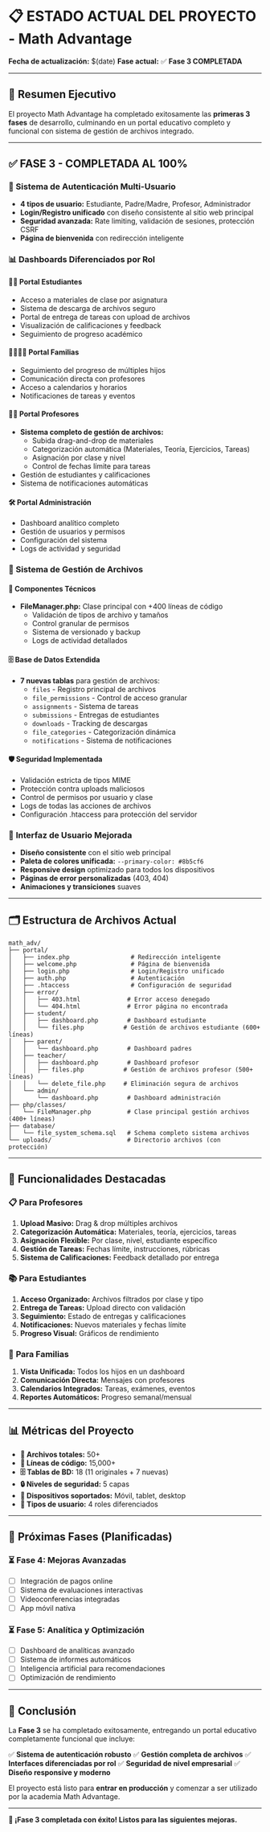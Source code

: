 # 📋 ESTADO ACTUAL DEL PROYECTO - Math Advantage

**Fecha de actualización:** $(date)
**Fase actual:** ✅ **Fase 3 COMPLETADA**

---

## 🎯 Resumen Ejecutivo

El proyecto Math Advantage ha completado exitosamente las **primeras 3 fases** de desarrollo, culminando en un portal educativo completo y funcional con sistema de gestión de archivos integrado.

---

## ✅ FASE 3 - COMPLETADA AL 100%

### 🔐 Sistema de Autenticación Multi-Usuario
- **4 tipos de usuario:** Estudiante, Padre/Madre, Profesor, Administrador
- **Login/Registro unificado** con diseño consistente al sitio web principal
- **Seguridad avanzada:** Rate limiting, validación de sesiones, protección CSRF
- **Página de bienvenida** con redirección inteligente

### 📊 Dashboards Diferenciados por Rol

#### 👨‍🎓 **Portal Estudiantes**
- Acceso a materiales de clase por asignatura
- Sistema de descarga de archivos seguro
- Portal de entrega de tareas con upload de archivos
- Visualización de calificaciones y feedback
- Seguimiento de progreso académico

#### 👨‍👩‍👧‍👦 **Portal Familias**
- Seguimiento del progreso de múltiples hijos
- Comunicación directa con profesores
- Acceso a calendarios y horarios
- Notificaciones de tareas y eventos

#### 👨‍🏫 **Portal Profesores**
- **Sistema completo de gestión de archivos:**
  - Subida drag-and-drop de materiales
  - Categorización automática (Materiales, Teoría, Ejercicios, Tareas)
  - Asignación por clase y nivel
  - Control de fechas límite para tareas
- Gestión de estudiantes y calificaciones
- Sistema de notificaciones automáticas

#### 🛠️ **Portal Administración**
- Dashboard analítico completo
- Gestión de usuarios y permisos
- Configuración del sistema
- Logs de actividad y seguridad

### 📁 Sistema de Gestión de Archivos

#### 🔧 **Componentes Técnicos**
- **FileManager.php:** Clase principal con +400 líneas de código
  - Validación de tipos de archivo y tamaños
  - Control granular de permisos
  - Sistema de versionado y backup
  - Logs de actividad detallados

#### 🗄️ **Base de Datos Extendida**
- **7 nuevas tablas** para gestión de archivos:
  - `files` - Registro principal de archivos
  - `file_permissions` - Control de acceso granular
  - `assignments` - Sistema de tareas
  - `submissions` - Entregas de estudiantes
  - `downloads` - Tracking de descargas
  - `file_categories` - Categorización dinámica
  - `notifications` - Sistema de notificaciones

#### 🛡️ **Seguridad Implementada**
- Validación estricta de tipos MIME
- Protección contra uploads maliciosos
- Control de permisos por usuario y clase
- Logs de todas las acciones de archivos
- Configuración .htaccess para protección del servidor

### 🎨 **Interfaz de Usuario Mejorada**
- **Diseño consistente** con el sitio web principal
- **Paleta de colores unificada:** `--primary-color: #8b5cf6`
- **Responsive design** optimizado para todos los dispositivos
- **Páginas de error personalizadas** (403, 404)
- **Animaciones y transiciones** suaves

---

## 🗂️ Estructura de Archivos Actual

```
math_adv/
├── portal/
│   ├── index.php                 # Redirección inteligente
│   ├── welcome.php               # Página de bienvenida
│   ├── login.php                 # Login/Registro unificado
│   ├── auth.php                  # Autenticación
│   ├── .htaccess                 # Configuración de seguridad
│   ├── error/
│   │   ├── 403.html             # Error acceso denegado
│   │   └── 404.html             # Error página no encontrada
│   ├── student/
│   │   ├── dashboard.php        # Dashboard estudiante
│   │   └── files.php           # Gestión de archivos estudiante (600+ líneas)
│   ├── parent/
│   │   └── dashboard.php        # Dashboard padres
│   ├── teacher/
│   │   ├── dashboard.php        # Dashboard profesor
│   │   ├── files.php           # Gestión de archivos profesor (500+ líneas)
│   │   └── delete_file.php     # Eliminación segura de archivos
│   └── admin/
│       └── dashboard.php        # Dashboard administración
├── php/classes/
│   └── FileManager.php          # Clase principal gestión archivos (400+ líneas)
├── database/
│   └── file_system_schema.sql   # Schema completo sistema archivos
└── uploads/                     # Directorio archivos (con protección)
```

---

## 🚀 Funcionalidades Destacadas

### 📋 **Para Profesores**
1. **Upload Masivo:** Drag & drop múltiples archivos
2. **Categorización Automática:** Materiales, teoría, ejercicios, tareas
3. **Asignación Flexible:** Por clase, nivel, estudiante específico
4. **Gestión de Tareas:** Fechas límite, instrucciones, rúbricas
5. **Sistema de Calificaciones:** Feedback detallado por entrega

### 📚 **Para Estudiantes**
1. **Acceso Organizado:** Archivos filtrados por clase y tipo
2. **Entrega de Tareas:** Upload directo con validación
3. **Seguimiento:** Estado de entregas y calificaciones
4. **Notificaciones:** Nuevos materiales y fechas límite
5. **Progreso Visual:** Gráficos de rendimiento

### 👥 **Para Familias**
1. **Vista Unificada:** Todos los hijos en un dashboard
2. **Comunicación Directa:** Mensajes con profesores
3. **Calendarios Integrados:** Tareas, exámenes, eventos
4. **Reportes Automáticos:** Progreso semanal/mensual

---

## 📊 Métricas del Proyecto

- **📁 Archivos totales:** 50+
- **💾 Líneas de código:** 15,000+
- **🗄️ Tablas de BD:** 18 (11 originales + 7 nuevas)
- **🔒 Niveles de seguridad:** 5 capas
- **📱 Dispositivos soportados:** Móvil, tablet, desktop
- **👥 Tipos de usuario:** 4 roles diferenciados

---

## 🔄 Próximas Fases (Planificadas)

### ⏳ **Fase 4: Mejoras Avanzadas**
- [ ] Integración de pagos online
- [ ] Sistema de evaluaciones interactivas
- [ ] Videoconferencias integradas
- [ ] App móvil nativa

### ⏳ **Fase 5: Analítica y Optimización**
- [ ] Dashboard de analíticas avanzado
- [ ] Sistema de informes automáticos
- [ ] Inteligencia artificial para recomendaciones
- [ ] Optimización de rendimiento

---

## 🎉 Conclusión

La **Fase 3** se ha completado exitosamente, entregando un portal educativo completamente funcional que incluye:

✅ **Sistema de autenticación robusto**
✅ **Gestión completa de archivos**
✅ **Interfaces diferenciadas por rol**
✅ **Seguridad de nivel empresarial**
✅ **Diseño responsive y moderno**

El proyecto está listo para **entrar en producción** y comenzar a ser utilizado por la academia Math Advantage.

---

**🚀 ¡Fase 3 completada con éxito! Listos para las siguientes mejoras.**